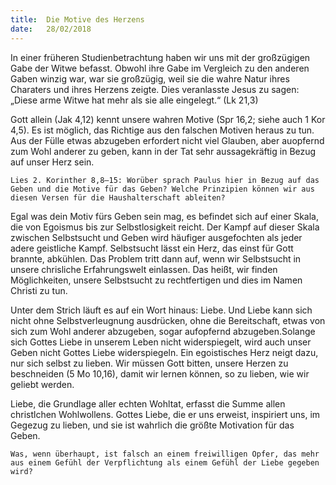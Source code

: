 ```yaml
---
title:  Die Motive des Herzens
date:   28/02/2018
---
```


In einer früheren Studienbetrachtung haben wir uns mit der großzügigen Gabe der Witwe befasst. Obwohl ihre Gabe im Vergleich zu den anderen Gaben winzig war, war sie großzügig, weil sie die wahre Natur ihres Charaters und ihres Herzens zeigte. Dies veranlasste Jesus zu sagen: „Diese arme Witwe hat mehr als sie alle eingelegt.“ (Lk 21,3)

Gott allein (Jak 4,12) kennt unsere wahren Motive (Spr 16,2; siehe auch 1 Kor 4,5). Es ist möglich, das Richtige aus den falschen Motiven heraus zu tun. Aus der Fülle etwas abzugeben erfordert nicht viel Glauben, aber auopfernd zum Wohl anderer zu geben, kann in der Tat sehr aussagekräftig in Bezug auf unser Herz sein.

`Lies 2. Korinther 8,8–15: Worüber sprach Paulus hier in Bezug auf das Geben und die Motive für das Geben? Welche Prinzipien können wir aus diesen Versen für die Haushalterschaft ableiten?`

Egal was dein Motiv fürs Geben sein mag, es befindet sich auf einer Skala, die von Egoismus bis zur Selbstlosigkeit reicht. Der Kampf auf dieser Skala zwischen Selbstsucht und Geben wird häufiger ausgefochten als jeder adere geistliche Kampf. Selbstsucht lässt ein Herz, das einst für Gott brannte, abkühlen. Das Problem tritt dann auf, wenn wir Selbstsucht in unsere chrisliche Erfahrungswelt einlassen. Das heißt, wir finden Möglichkeiten, unsere Selbstsucht zu rechtfertigen und dies im Namen Christi zu tun.

Unter dem Strich läuft es auf ein Wort hinaus: Liebe. Und Liebe kann sich nicht ohne Selbstverleugnung ausdrücken, ohne die Bereitschaft, etwas von sich zum Wohl anderer abzugeben, sogar aufopfernd abzugeben.Solange sich Gottes Liebe in unserem Leben nicht widerspiegelt, wird auch unser Geben nicht Gottes Liebe widerspiegeln. Ein egoistisches Herz neigt dazu, nur sich selbst zu lieben. Wir müssen Gott bitten, unsere Herzen zu beschneiden (5 Mo 10,16), damit wir lernen können, so zu lieben, wie wir geliebt werden.

Liebe, die Grundlage aller echten Wohltat, erfasst die Summe allen christlchen Wohlwollens. Gottes Liebe, die er uns erweist, inspiriert uns, im Gegezug zu lieben, und sie ist wahrlich die größte Motivation für das Geben.

`Was, wenn überhaupt, ist falsch an einem freiwilligen Opfer, das mehr aus einem Gefühl der Verpflichtung als einem Gefühl der Liebe gegeben wird?` 